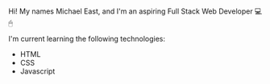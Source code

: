 <p>Hi! My names Michael East, and I'm an aspiring Full Stack Web Developer 💻🖱</p>

<p>I'm current learning the following technologies:</p>

<ul>
  <li>HTML</li>
  <li>CSS</li>
  <li>Javascript</li>
</ul>


